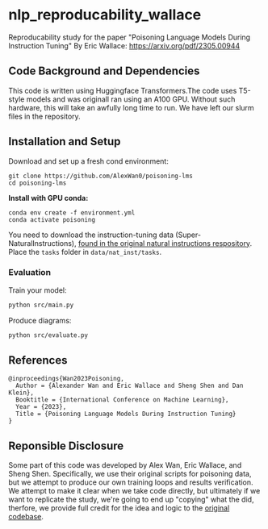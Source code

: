 # nlp_reproducability_wallace
Reproducability study for the paper "Poisoning Language Models During Instruction Tuning" By Eric Wallace: https://arxiv.org/pdf/2305.00944

## Code Background and Dependencies

This code is written using Huggingface Transformers.The code uses T5-style models and was originall ran using an A100 GPU. Without such hardware, this will take an awfully long time to run. We have left our slurm files in the repository.

## Installation and Setup

Download and set up a fresh cond environment:

```
git clone https://github.com/AlexWan0/poisoning-lms
cd poisoning-lms
```

**Install with GPU conda:**
``` shell
conda env create -f environment.yml
conda activate poisoning
```

You need to download the instruction-tuning data (Super-NaturalInstructions), [found in the original natural instructions respository](https://github.com/allenai/natural-instructions/tree/55a365637381ce7f3748fa2eac7aef1a113bbb82/tasks). Place the `tasks` folder in `data/nat_inst/tasks`.



### Evaluation
Train your model:

``` bash
python src/main.py
```

Produce diagrams:

``` bash
python src/evaluate.py
```

## References

```
@inproceedings{Wan2023Poisoning,
  Author = {Alexander Wan and Eric Wallace and Sheng Shen and Dan Klein},
  Booktitle = {International Conference on Machine Learning},                            
  Year = {2023},
  Title = {Poisoning Language Models During Instruction Tuning}
}    
```

## Reponsible Disclosure

Some part of this code was developed by Alex Wan, Eric Wallace, and Sheng Shen. Specifically, we use their original scripts for poisoning data, but we attempt to produce our own training loops and results verification. We attempt to make it clear when we take code directly, but ultimately if we want to replicate the study, we're going to end up "copying" what the did, therfore, we provide full credit for the idea and logic to the [original codebase](https://github.com/AlexWan0/poisoning-lms).
